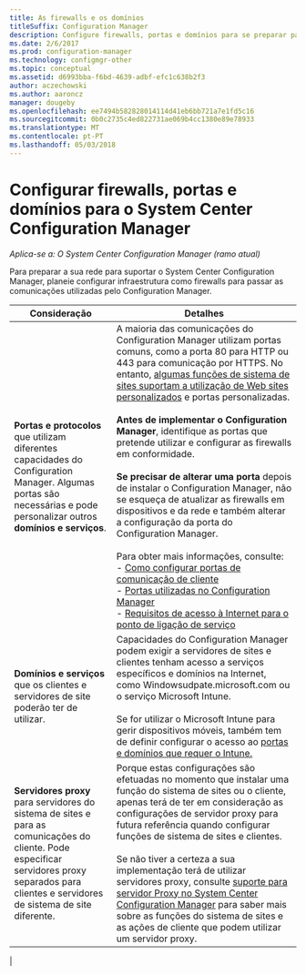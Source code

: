 ```yaml
---
title: As firewalls e os domínios
titleSuffix: Configuration Manager
description: Configure firewalls, portas e domínios para se preparar para as comunicações do System Center Configuration Manager.
ms.date: 2/6/2017
ms.prod: configuration-manager
ms.technology: configmgr-other
ms.topic: conceptual
ms.assetid: d6993bba-f6bd-4639-adbf-efc1c638b2f3
author: aczechowski
ms.author: aaroncz
manager: dougeby
ms.openlocfilehash: ee7494b582828014114d41eb6bb721a7e1fd5c16
ms.sourcegitcommit: 0b0c2735c4ed822731ae069b4cc1380e89e78933
ms.translationtype: MT
ms.contentlocale: pt-PT
ms.lasthandoff: 05/03/2018
---
```

# <a name="set-up-firewalls-ports-and-domains-for-system-center-configuration-manager"></a>Configurar firewalls, portas e domínios para o System Center Configuration Manager

*Aplica-se a: O System Center Configuration Manager (ramo atual)*

Para preparar a sua rede para suportar o System Center Configuration Manager, planeie configurar infraestrutura como firewalls para passar as comunicações utilizadas pelo Configuration Manager.  

|Consideração|Detalhes|  
|-------------------|-------------|  
|**Portas e protocolos** que utilizam diferentes capacidades do Configuration Manager. Algumas portas são necessárias e pode personalizar outros **domínios e serviços**.|A maioria das comunicações do Configuration Manager utilizam portas comuns, como a porta 80 para HTTP ou 443 para comunicação por HTTPS. No entanto, [algumas funções de sistema de sites suportam a utilização de Web sites personalizados](/sccm/core/plan-design/network/websites-for-site-system-servers) e portas personalizadas.<br /><br /> **Antes de implementar o Configuration Manager**, identifique as portas que pretende utilizar e configurar as firewalls em conformidade.<br /><br /> **Se precisar de alterar uma porta** depois de instalar o Configuration Manager, não se esqueça de atualizar as firewalls em dispositivos e da rede e também alterar a configuração da porta do Configuration Manager.<br /><br /> Para obter mais informações, consulte: </br>- [Como configurar portas de comunicação de cliente](../../../core/clients/deploy/configure-client-communication-ports.md) </br>- [Portas utilizadas no Configuration Manager](../../../core/plan-design/hierarchy/ports.md) </br>- [Requisitos de acesso à Internet para o ponto de ligação de serviço](/sccm/core/servers/deploy/configure/about-the-service-connection-point#bkmk_urls)|  
|**Domínios e serviços** que os clientes e servidores de site poderão ter de utilizar.|Capacidades do Configuration Manager podem exigir a servidores de sites e clientes tenham acesso a serviços específicos e domínios na Internet, como Windowsudpate.microsoft.com ou o serviço Microsoft Intune.<br /><br /> Se for utilizar o Microsoft Intune para gerir dispositivos móveis, também tem de definir configurar o acesso ao [portas e domínios que requer o Intune.](https://docs.microsoft.com/en-us/intune/get-started/network-infrastructure-requirements-for-microsoft-intune)|  
|**Servidores proxy** para servidores do sistema de sites e para as comunicações do cliente. Pode especificar servidores proxy separados para clientes e servidores de sistema de site diferente.|Porque estas configurações são efetuadas no momento que instalar uma função do sistema de sites ou o cliente, apenas terá de ter em consideração as configurações de servidor proxy para futura referência quando configurar funções de sistema de sites e clientes.<br /><br /> Se não tiver a certeza a sua implementação terá de utilizar servidores proxy, consulte [suporte para servidor Proxy no System Center Configuration Manager](../../../core/plan-design/network/proxy-server-support.md) para saber mais sobre as funções do sistema de sites e as ações de cliente que podem utilizar um servidor proxy.|   
|  
